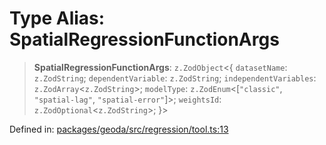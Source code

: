 # Type Alias: SpatialRegressionFunctionArgs

> **SpatialRegressionFunctionArgs**: `z.ZodObject`\<\{ `datasetName`: `z.ZodString`; `dependentVariable`: `z.ZodString`; `independentVariables`: `z.ZodArray`\<`z.ZodString`\>; `modelType`: `z.ZodEnum`\<\[`"classic"`, `"spatial-lag"`, `"spatial-error"`\]\>; `weightsId`: `z.ZodOptional`\<`z.ZodString`\>; \}\>

Defined in: [packages/geoda/src/regression/tool.ts:13](https://github.com/GeoDaCenter/openassistant/blob/2c7e2a603db0fcbd6603996e5ea15006191c5f7f/packages/geoda/src/regression/tool.ts#L13)
